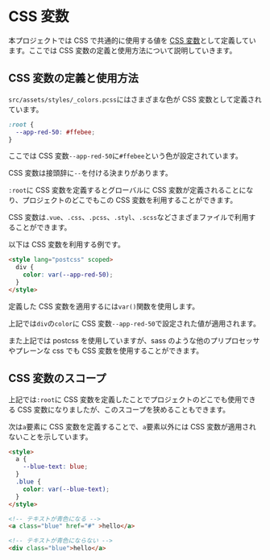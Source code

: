 # CSS 変数

本プロジェクトでは CSS で共通的に使用する値を [CSS 変数](https://developer.mozilla.org/ja/docs/Web/CSS/Using_CSS_variables)として定義しています。ここでは CSS 変数の定義と使用方法について説明していきます。

## CSS 変数の定義と使用方法

`src/assets/styles/_colors.pcss`にはさまざまな色が CSS 変数として定義されています。

```css
:root {
  --app-red-50: #ffebee;
}
```

ここでは CSS 変数`--app-red-50`に`#ffebee`という色が設定されています。

CSS 変数は接頭辞に`--`を付ける決まりがあります。

`:root`に CSS 変数を定義するとグローバルに CSS 変数が定義されることになり、プロジェクトのどこでもこの CSS 変数を利用することができます。

CSS 変数は`.vue`、`.css`、`.pcss`、`.styl`、`.scss`などさまざまファイルで利用することができます。

以下は CSS 変数を利用する例です。

```html
<style lang="postcss" scoped>
  div {
    color: var(--app-red-50);
  }
</style>
```

定義した CSS 変数を適用するには`var()`関数を使用します。

上記では`div`の`color`に CSS 変数`--app-red-50`で設定された値が適用されます。

また上記では postcss を使用していますが、sass のような他のプリプロセッサやプレーンな css でも CSS 変数を使用することができます。

## CSS 変数のスコープ

上記では`:root`に CSS 変数を定義したことでプロジェクトのどこでも使用できる CSS 変数になりましたが、このスコープを狭めることもできます。

次は`a`要素に CSS 変数を定義することで、`a`要素以外には CSS 変数が適用されないことを示しています。

```html
<style>
  a {
    --blue-text: blue;
  }
  .blue {
    color: var(--blue-text);
  }
</style>

<!-- テキストが青色になる -->
<a class="blue" href="#" >hello</a>

<!-- テキストが青色にならない -->
<div class="blue">hello</a>
```
